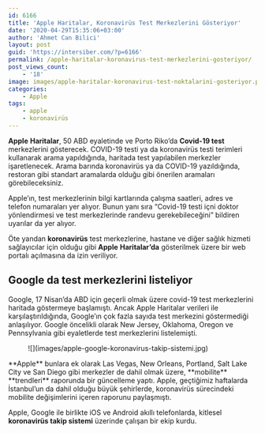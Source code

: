 ```yaml
---
id: 6166
title: 'Apple Haritalar, Koronavirüs Test Merkezlerini Gösteriyor'
date: '2020-04-29T15:35:06+03:00'
author: 'Ahmet Can Bilici'
layout: post
guid: 'https://intersiber.com/?p=6166'
permalink: /apple-haritalar-koronavirus-test-merkezlerini-gosteriyor/
post_views_count:
    - '18'
image: images/apple-haritalar-koronavirus-test-noktalarini-gosteriyor.png
categories:
    - Apple
tags:
    - apple
    - koronavirüs
---
```


**Apple** **Haritalar**, 50 ABD eyaletinde ve Porto Riko’da **Covid-19 test** merkezlerini gösterecek. COVID-19 testi ya da koronavirüs testi terimleri kullanarak arama yapıldığında, haritada test yapılabilen merkezler işaretlenecek. Arama barında koronavirüs ya da COVID-19 yazıldığında, restoran gibi standart aramalarda olduğu gibi önerilen aramaları görebileceksiniz.

Apple’ın, test merkezlerinin bilgi kartlarında çalışma saatleri, adres ve telefon numaraları yer alıyor. Bunun yanı sıra “Covid-19 testi içni doktor yönlendirmesi ve test merkezlerinde randevu gerekebileceğini” bildiren uyarılar da yer alıyor.

Öte yandan **koronavirüs** test merkezlerine, hastane ve diğer sağlık hizmeti sağlayıcılar için olduğu gibi **Apple** **Haritalar’da** gösterilmek üzere bir web portalı açılmasına da izin veriliyor.

## Google da test merkezlerini listeliyor

Google, 17 Nisan’da ABD için geçerli olmak üzere covid-19 test merkezlerini haritada göstermeye başlamıştı. Ancak Apple Haritalar verileri ile karşılaştırıldığında, Google’ın çok fazla sayıda test merkezini göstermediği anlaşılıyor. Google öncelikli olarak New Jersey, Oklahoma, Oregon ve Pennsylvania gibi eyaletlerde test merkezlerini listelemişti.

<figure class="wp-block-image size-large">![](images/apple-google-koronavirus-takip-sistemi.jpg)</figure>**Apple** bunlara ek olarak Las Vegas, New Orleans, Portland, Salt Lake City ve San Diego gibi merkezler de dahil olmak üzere, **mobilite** **trendleri** raporunda bir güncelleme yaptı. Apple, geçtiğimiz haftalarda İstanbul’un da dahil olduğu büyük şehirlerde, koronavirüs sürecindeki mobilite değişimlerini içeren raporunu paylaşmıştı.

Apple, Google ile birlikte iOS ve Android akıllı telefonlarda, kitlesel **koronavirüs takip sistemi** üzerinde çalışan bir ekip kurdu.